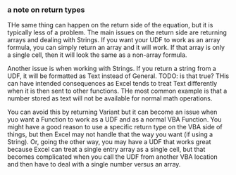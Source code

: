 ### a note on return types

THe same thing can happen on the return side of the equation, but it is typically less of a problem. The main issues on the return side are returning arrays and dealing with Strings. If you want your UDF to work as an array formula, you can simply return an array and it will work. If that array is only a single cell, then it will look the same as a non-array formula.

Another issue is when working with Strings. If you return a string from a UDF, it will be formatted as Text instead of General. TODO: is that true? THis can have intended consequences as Excel tends to treat Text differently when it is then sent to other functions. THe most common example is that a number stored as text will not be available for normal math operations.

You can avoid this by returning Variant but it can become an issue when yuo want a Function to work as a UDF and as a normal VBA Function. You might have a good reason to use a specific return type on the VBA side of things, but then Excel may not handle that the way you want (if using a String). Or, going the other way, you may have a UDF that works great because Excel can treat a single entry array as a single cell, but that becomes complicated when you call the UDF from another VBA location and then have to deal with a single number versus an array.
